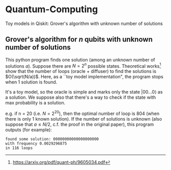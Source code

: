 # Quantum-Computing
Toy models in Qiskit: Grover's algorithm with unknown number of solutions

## Grover's algorithm for $n$ qubits with unknown number of solutions

This python program finds one solution (among an unknown number of solutions $a$).
Suppose there are $N=2^n$ possible states. Theoretical works[^1] show that the number of loops (oracle + diffuser) to find the solutions is $O(\sqrt(N/a))$.
Here, as a ``toy model implementation", the program stops when 1 solution is found.

It's a toy model, so the oracle is simple and marks only the state $|00...0\rangle$ as a solution. We suppose also that there's a way to check if the state with max probability is a solution.

e.g. if n = 20 (i.e. $N=2^{20}$), then the optimal number of loop is 804 (when there is only 1 known solution).
If the number of solutions is unknown (also suppose that $a\leq N/2$, c.f. the proof in the original paper), this program outputs (for example):

```
found some solution: 00000000000000000000
with frequency 0.0029296875
in 116 loops
```

[^1]: https://arxiv.org/pdf/quant-ph/9605034.pdf

